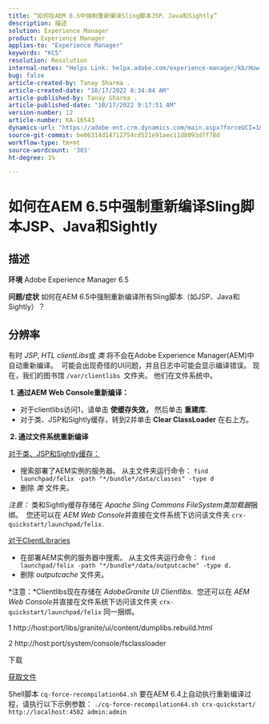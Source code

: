 ```yaml
---
title: “如何在AEM 6.5中强制重新编译Sling脚本JSP、Java和Sightly”
description: 描述
solution: Experience Manager
product: Experience Manager
applies-to: "Experience Manager"
keywords: "KCS"
resolution: Resolution
internal-notes: "Helpx Link: helpx.adobe.com/experience-manager/kb/How-to-force-a-recompilation-of-all-Sling-scripts-jsps-java-sightly-on-AEM-6-4.html"
bug: false
article-created-by: Tanay Sharma .
article-created-date: "10/17/2022 8:34:04 AM"
article-published-by: Tanay Sharma .
article-published-date: "10/17/2022 9:17:51 AM"
version-number: 12
article-number: KA-16543
dynamics-url: "https://adobe-ent.crm.dynamics.com/main.aspx?forceUCI=1&pagetype=entityrecord&etn=knowledgearticle&id=3e907074-f64d-ed11-bba2-0022480868ff"
source-git-commit: be06314d14712754cd521e91aec11d8093d7f78d
workflow-type: tm+mt
source-wordcount: '303'
ht-degree: 1%

---
```


# 如何在AEM 6.5中强制重新编译Sling脚本JSP、Java和Sightly

## 描述

<b>环境</b>
Adobe Experience Manager 6.5


<b>问题/症状</b>
如何在AEM 6.5中强制重新编译所有Sling脚本（如JSP、Java和Sightly）？


## 分辨率


有时 *JSP*, *HTL clientLibs*&#x200B;或 *类* 将不会在Adobe Experience Manager(AEM)中自动重新编译。  可能会出现奇怪的UI问题，并且日志中可能会显示编译错误。 现在，我们的图书馆 `/var/clientlibs `文件夹。 他们在文件系统中。

<b> 1. 通过AEM Web Console重新编译：</b>

- 对于clientlibs访问1，请单击 <b>使缓存失效，</b> 然后单击 <b>重建库</b>.
- 对于类、JSP和Sightly缓存，转到2并单击 <b>Clear ClassLoader</b> 在右上方。


<b> 2. 通过文件系统重新编译</b>

<u>对于类、JSP和Sightly缓存：</u>

- 搜索部署了AEM实例的服务器。 从主文件夹运行命令： `find launchpad/felix -path "*/bundle*/data/classes" -type d`
- 删除 *类* 文件夹。


*注意：* 类和Sightly缓存存储在 *Apache Sling Commons FileSystem类加载器*&#x200B;捆绑。  您还可以在 *AEM Web Console*&#x200B;并直接在文件系统下访问该文件夹 `crx-quickstart/launchpad/felix`.



<u>对于ClientLibraries</u>

- 在部署AEM实例的服务器中搜索。 从主文件夹运行命令： `find launchpad/felix -path "*/bundle*/data/outputcache" -type d.`
- 删除 *outputcache* 文件夹。


*注意：*Clientlibs现在存储在 *AdobeGranite UI Clientlibs*.  您还可以在 *AEM Web Console*&#x200B;并直接在文件系统下访问该文件夹 `crx-quickstart/launchpad/felix` 同一捆绑。



1 http://host:port/libs/granite/ui/content/dumplibs.rebuild.html

2 http://host:port/system/console/fsclassloader



下载

[获取文件](https://helpx.adobe.com/content/dam/help/en/experience-manager/kb/How-to-force-a-recompilation-of-all-Sling-scripts-jsps-java-sightly-on-AEM-6-4/_jcr_content/main-pars/download_section/download-1/cq-force-recompilation64.zip "cq-force-recompilation64.zip")

Shell脚本 `cq-force-recompilation64.sh` 要在AEM 6.4上自动执行重新编译过程，请执行以下示例参数： `./cq-force-recompilation64.sh crx-quickstart/ http://localhost:4502 admin:admin`

